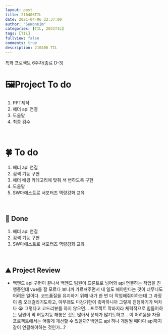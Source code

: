 ```yaml
---
layout: post
title: 210406TIL 
date: 2021-04-06 22:37:00
author: "SeWonKim"
categories: [TIL, 2021TIL]
tags: [TIL]
fullview: false
comments: true
description: 210406 TIL
---
```


특화 프로젝트 6주차(종료 D-3)


# 🖼Project To do

1. PPT제작
2. 헤더 api 연결
3. 도움말
4. 최종 검수

&nbsp;
&nbsp;

# 🍀 To do

1. 헤더 api 연결
2. 검색 기능 구현
3. 헤더 배경 카테고리에 맞춰 색 변하도록 구현
4. 도움말
5. SW마에스트로 서포터즈 역량강화 교육
   
&nbsp;
&nbsp;

## 🌳 Done

1. 헤더 api 연결
2. 검색 기능 구현
3. SW마에스트로 서포터즈 역량강화 교육

&nbsp;
&nbsp;

## ⛰️ Project Review

- 백엔드 api 구현이 끝나서 백엔드 팀원이 프론트로 넘어와 api 연결하는 작업을 진행중인데 vue를 잘 모르다 보니까 가르쳐주면서 내 일도 해야한다는 것이 너무나도 어려운 일이다. 코드품질을 유지하기 위해 내가 한 번 더 작업해줘야하는데 그 과정이 좀 오래걸리기도하고, 아무래도 마감기한이 촉박하니까 그렇게 진행하기가 벅차다 😭 그렇다고 코드리뷰를 하지 않으면... 프로젝트 막바지라 체력적으로 힘들어하는 팀원이 막 허둥지둥 해놓은 것도 많아서 문제가 많기도하고... 이 어려움을 자율프로젝트에서는 어떻게 개선할 수 있을까? 백엔드 api 하나 개발될 때마다 api까지 같이 연결해야하는 것인가...?

